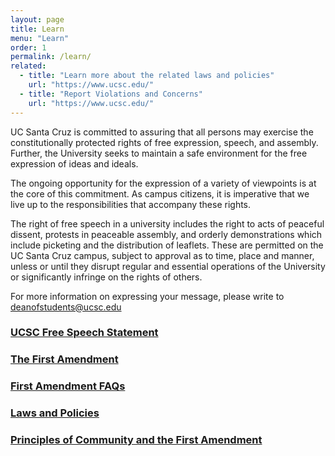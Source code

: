 ```yaml
---
layout: page
title: Learn
menu: "Learn"
order: 1
permalink: /learn/
related:
  - title: "Learn more about the related laws and policies"
    url: "https://www.ucsc.edu/"
  - title: "Report Violations and Concerns"
    url: "https://www.ucsc.edu/"
---
```


UC Santa Cruz is committed to assuring that all persons may exercise the constitutionally protected rights of free expression, speech, and assembly. Further, the University seeks to maintain a safe environment for the free expression of ideas and ideals.

The ongoing opportunity for the expression of a variety of viewpoints is at the core of this commitment. As campus citizens, it is imperative that we live up to the responsibilities that accompany these rights.

The right of free speech in a university includes the right to acts of peaceful dissent, protests in peaceable assembly, and orderly demonstrations which include picketing and the distribution of leaflets. These are permitted on the UC Santa Cruz campus, subject to approval as to time, place and manner, unless or until they disrupt regular and essential operations of the University or significantly infringe on the rights of others.

For more information on expressing your message, please write to [deanofstudents@ucsc.edu](mailto:deanofstudents@ucsc.edu)

### [UCSC Free Speech Statement](free-speech-statement.html)

### [The First Amendment](first-amendment.html)

### [First Amendment FAQs](first-amendment-faqs.html)

### [Laws and Policies](laws-policies.html)

### [Principles of Community and the First Amendment](principles-community-first-amendment.html)


